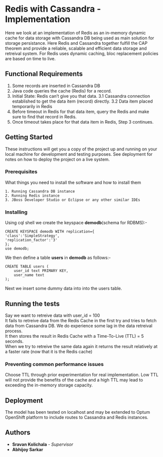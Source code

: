 # Redis with Cassandra - Implementation

Here we look at an implementation of Redis as an in-memory dynamic cache for data storage with Cassandra DB being used as main solution for storage persistance. Here Redis and Cassandra together fulfill the CAP theorem and provide a reliable, scalable and efficient data storage and retreival system. For Redis uses dynamic caching, bloc replacement policies are based on time to live.

## Functional Requirements

1. Some records are inserted in Cassandra DB
2. Java code queries the cache (Redis) for a record.
3. Initial State: Redis can’t give you that data.
          3.1 Cassandra connection established to get the data item (record) directly.
          3.2 Data item placed temporarily in Redis
4. Before timeout in Redis for that data item, query the Redis and make sure to find that record in Redis.
5. Once timeout takes place for that data item in Redis, Step 3 continues.

## Getting Started

These instructions will get you a copy of the project up and running on your local machine for development and testing purposes. See deployment for notes on how to deploy the project on a live system.

### Prerequisites

What things you need to install the software and how to install them

```
1. Running Cassandra DB instance
2. Running Redis instance
3. JBoss Developer Studio or Eclipse or any other similar IDEs
```

### Installing

Using cql shell we create the keyspace **demodb**(schema for RDBMS):-

```
CREATE KEYSPACE demodb WITH replication={
'class':'SimpleStrategy',
'replication_factor':'3'
};
use demodb;
```

We then define a table **users** in **demodb** as follows:-

```
CREATE TABLE users (
    user_id text PRIMARY KEY,
    user_name text
);
```
Next we insert some dummy data into into the users table.

## Running the tests

Say we want to retreive data with user_id = 100
<br />It fails to retreive data from the Redis Cache in the first try and tries to fetch data from Cassandra DB. We do experience some lag in the data retreival process.
<br />It then stores the result in Redis Cache with a Time-To-Live (TTL) = 5 seconds.
<br />When we try to retreive the same data again it returns the result relatively at a faster rate (now that it is the Redis cache)

### Preventing common performance issues

Choose TTL through prior experimentation for real implementation. Low TTL will not provide the benefits of the cache and a high TTL may lead to exceeding the in-memory storage capacity.

## Deployment

The model has been tested on localhost and may be extended to Optum OpenShift platform to include routes to Cassandra and Redis instances.

## Authors

* **Sravan Kolichala** - _Supervisor_
* **Abhijoy Sarkar**
